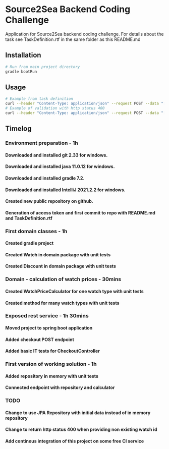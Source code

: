 # Source2Sea Backend Coding Challenge

Application for Source2Sea backend coding challenge.
For details about the task see TaskDefinition.rtf in the same folder as this README.md

## Installation
```bash
# Run from main project directory
gradle bootRun
```

## Usage

```bash
# Example from task definition
curl --header "Content-Type: application/json" --request POST --data "[\"001\", \"002\", \"001\", \"004\", \"003\"]"  http://localhost:8080/checkout
# Example of validation with http status 400
curl --header "Content-Type: application/json" --request POST --data "[\"005\"]"  http://localhost:8080/checkout
```

## Timelog

### Environment preparation - 1h
#### Downloaded and installed git 2.33 for windows.
#### Downloaded and installed java 11.0.12 for windows.
#### Downloaded and installed gradle 7.2.
#### Downloaded and installed IntelliJ 2021.2.2 for windows.
#### Created new public repository on github.
#### Generation of access token and first commit to repo with README.md and TaskDefinition.rtf

### First domain classes - 1h
#### Created gradle project
#### Created Watch in domain package with unit tests
#### Created Discount in domain package with unit tests

### Domain - calculation of watch prices - 30mins
#### Created WatchPriceCalculator for one watch type with unit tests
#### Created method for many watch types with unit tests

### Exposed rest service - 1h 30mins
#### Moved project to spring boot application
#### Added checkout POST endpoint
#### Added basic IT tests for CheckoutController

### First version of working solution - 1h
#### Added repository in memory with unit tests
#### Connected endpoint with repository and calculator

### TODO
#### Change to use JPA Repository with initial data instead of in memory repository
#### Change to return http status 400 when providing non existing watch id
#### Add continous integration of this project on some free CI service

